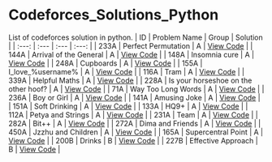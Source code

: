 # Codeforces_Solutions_Python
List of codeforces solution in python. 
| ID | Problem Name | Group | Solution |
| :---: | :--- | :--- | :---: |
| 233A | Perfect Permutation | A | [View Code](./Group_A_Questions/Perfect_Permutation_Solution.py) |
| 144A | Arrival of the General | A | [View Code](./Group_A_Questions/Arrival_of_the_General.py) |
| 148A | Insomnia cure | A | [View Code](./Group_A_Questions/Insomnia_cure.py) |
| 248A | Cupboards | A | [View Code](./Group_A_Questions/Cupboards.py) |
| 155A | I_love_\%username\% | A | [View Code](./Group_A_Questions/I_love_%5C%25username%5C%25.py) |
| 116A | Tram | A | [View Code](./Group_A_Questions/Tram.py) |
| 339A | Helpful Maths | A | [View Code](./Group_A_Questions/Helpful_Maths.py) |
| 228A | Is your horseshoe on the other hoof? | A | [View Code](./Group_A_Questions/is_your_horseshoe_on_the_other_hoof.py) |
| 71A | Way Too Long Words | A | [View Code](./Group_A_Questions/Way_Too_Long_Words.py) |
| 236A | Boy or Girl | A | [View Code](./Group_A_Questions/Boy_or_Girl.py) |
| 141A | Amusing Joke | A | [View Code](./Group_A_Questions/Amusing_Joke.py) |
| 151A | Soft Drinking | A | [View Code](./Group_A_Questions/Soft_Drinking.py) |
| 133A | HQ9+ | A | [View Code](./Group_A_Questions/HQ9%2B.py) |
| 112A | Petya and Strings | A | [View Code](./Group_A_Questions/Petya_and_Strings.py) |
| 231A | Team | A | [View Code](./Group_A_Questions/Team.py) |
| 282A | Bit++ | A | [View Code](./Group_A_Questions/Bit%2B%2B.py) |
| 272A | Dima and Friends | A | [View Code](./Group_A_Questions/Dima_and_Friends.py) |
| 450A | Jzzhu and Children | A | [View Code](./Group_A_Questions/Jzzhu_and_Children.py) |
| 165A | Supercentral Point | A | [View Code](./Group_A_Questions/Supercentral_Point.py) |
| 200B | Drinks | B | [View Code](./Group_B_Questions/Drinks.py) |
| 227B | Effective Approach | B | [View Code](./Group_B_Questions/Effective_Approach.py) |
